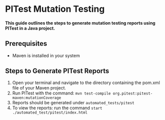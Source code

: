 # PITest Mutation Testing

#### This guide outlines the steps to generate mutation testing reports using PITest in a Java project.

## Prerequisites
- Maven is installed in your system

## Steps to Generate PITest Reports
1. Open your terminal and navigate to the directory containing the pom.xml file of your Maven project.
2. Run PITest with the command: `mvn test-compile org.pitest:pitest-maven:mutationCoverage`
3. Reports should be generated under `automated_tests/pitest`
4. To view the reports: run the command `start ./automated_test/pitest/index.html`
